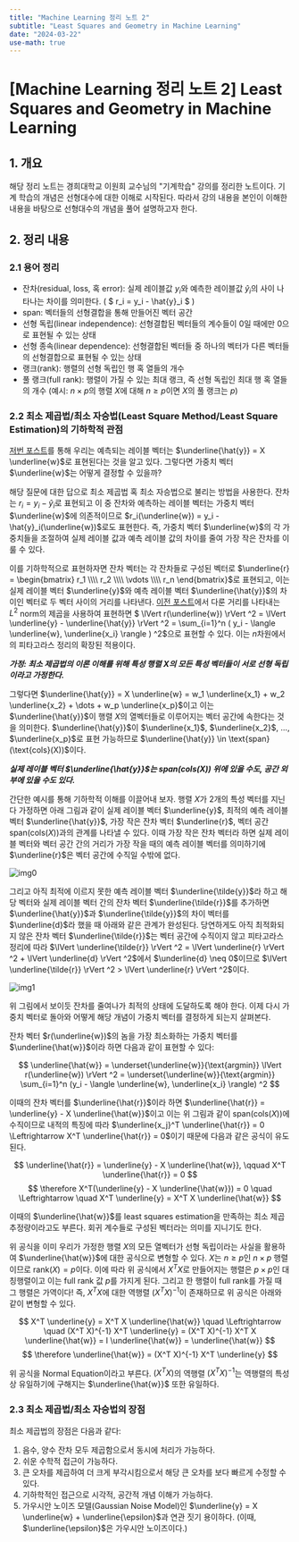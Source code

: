 ```yaml
---
title: "Machine Learning 정리 노트 2"
subtitle: "Least Squares and Geometry in Machine Learning"
date: "2024-03-22"
use-math: true
---
```


# [Machine Learning 정리 노트 2] Least Squares and Geometry in Machine Learning

## 1. 개요

해당 정리 노트는 경희대학교 이원희 교수님의 "기계학습" 강의를 정리한 노트이다. 기계 학습의 개념은 선형대수에 대한 이해로 시작된다. 따라서 강의 내용을 본인이 이해한 내용을 바탕으로 선형대수의 개념을 풀어 설명하고자 한다.

## 2. 정리 내용

### 2.1 용어 정리

- 잔차(residual, loss, 혹 error): 실제 레이블값 $y_i$와 예측한 레이블값 $\hat{y}_i$의 사이 나타나는 차이를 의미한다. ( $ r_i = y_i - \hat{y}_i $ )
- span: 벡터들의 선형결합을 통해 만들어진 벡터 공간
- 선형 독립(linear independence): 선형결합된 벡터들의 계수들이 0일 때에만 0으로 표현될 수 있는 상태
- 선형 종속(linear dependence): 선형결합된 벡터들 중 하나의 벡터가 다른 벡터들의 선형결합으로 표현될 수 있는 상태
- 랭크(rank): 행렬의 선형 독립인 행 혹 열들의 개수
- 풀 랭크(full rank): 행렬이 가질 수 있는 최대 랭크, 즉 선형 독립인 최대 행 혹 열들의 개수 (예시: $n \times p$의 행렬 $X$에 대해 $n \ge p$이면 $X$의 풀 랭크는 $p$)

### 2.2 최소 제곱법/최소 자승법(Least Square Method/Least Square Estimation)의 기하학적 관점

[저번 포스트](https://yoonylim.github.io/posts/machine-learning/2024-03-21-machine-learning-1)를 통해 우리는 예측되는 레이블 벡터는 $\underline{\hat{y}} = X \underline{w}$로 표현된다는 것을 알고 있다. 그렇다면 가중치 벡터 $\underline{w}$는 어떻게 결정할 수 있을까?

해당 질문에 대한 답으로 최소 제곱법 혹 최소 자승법으로 불리는 방법을 사용한다. 잔차는 $r_i = y_i - \hat{y}_i$로 표현되고 이 중 잔차와 예측하는 레이블 벡터는 가중치 벡터 $\underline{w}$에 의존적이므로 $r_i(\underline{w}) = y_i - \hat{y}_i(\underline{w})$로도 표현한다. 즉, 가중치 벡터 $\underline{w}$의 각 가중치들을 조절하여 실제 레이블 값과 예측 레이블 값의 차이를 줄여 가장 작은 잔차를 이룰 수 있다.

이를 기하학적으로 표현하자면 잔차 벡터는 각 잔차들로 구성된 벡터로 $\underline{r} = \begin{bmatrix} r_1 \\\\ r_2 \\\\ \vdots \\\\ r_n \end{bmatrix}$로 표현되고, 이는 실제 레이블 벡터 $\underline{y}$와 예측 레이블 벡터 $\underline{\hat{y}}$의 차이인 벡터로 두 벡터 사이의 거리를 나타낸다. [이전 포스트](https://yoonylim.github.io/posts/machine-learning/2024-03-21-machine-learning-1)에서 다룬 거리를 나타내는 $L^2$ norm의 제곱을 사용하여 표현하면 $ \lVert r(\underline{w}) \rVert ^2 = \lVert \underline{y} - \underline{\hat{y}} \rVert ^2 =
\sum_{i=1}^n ( y_i - \langle \underline{w}, \underline{x_i} \rangle ) ^2$으로 표현할 수 있다. 이는 $n$차원에서의 피타고라스 정리의 확장된 적용이다.

***가정: 최소 제곱법의 이론 이해를 위해 특성 행렬 $X$의 모든 특성 벡터들이 서로 선형 독립이라고 가정한다.***

그렇다면 $\underline{\hat{y}} = X \underline{w} = w_1 \underline{x_1} + w_2 \underline{x_2} + \dots + w_p \underline{x_p}$이고 이는 $\underline{\hat{y}}$이 행렬 $X$의 열벡터들로 이루어지는 벡터 공간에 속한다는 것을 의미한다. $\underline{\hat{y}}$이 $\underline{x_1}$, $\underline{x_2}$, $\dots$, $\underline{x_p}$로 표현 가능하므로 $\underline{\hat{y}} \in \text{span}(\text{cols}(X))$이다.

***실제 레이블 벡터 $\underline{\hat{y}}$는 $\text{span}(\text{cols}(X))$ 위에 있을 수도, 공간 외부에 있을 수도 있다.***

간단한 예시를 통해 기하학적 이해를 이끌어내 보자. 행렬 $X$가 2개의 특성 벡터를 지닌다 가정하면 아래 그림과 같이 실제 레이블 벡터 $\underline{y}$, 최적의 예측 레이블 벡터 $\underline{\hat{y}}$, 가장 작은 잔차 벡터 $\underline{r}$, 벡터 공간 $\text{span}(\text{cols}(X))$과의 관계를 나타낼 수 있다. 이때 가장 작은 잔차 벡터라 하면 실제 레이블 벡터와 벡터 공간 간의 거리가 가장 작을 때의 예측 레이블 벡터를 의미하기에 $\underline{r}$은 벡터 공간에 수직일 수밖에 없다.

![img0](/images/machine-learning/20240322/img0.png)

그리고 아직 최적에 이르지 못한 예측 레이블 벡터 $\underline{\tilde{y}}$라 하고 해당 벡터와 실제 레이블 벡터 간의 잔차 벡터 $\underline{\tilde{r}}$를 추가하면 $\underline{\hat{y}}$과 $\underline{\tilde{y}}$의 차이 벡터를 $\underline{d}$라 했을 때 아래와 같은 관계가 완성된다. 당연하게도 아직 최적화되지 않은 잔차 벡터 $\underline{\tilde{r}}$는 벡터 공간에 수직이지 않고 피타고라스 정리에 따라 $\lVert \underline{\tilde{r}} \rVert ^2 = \lVert \underline{r} \rVert ^2 + \lVert \underline{d} \rVert ^2$에서 $\underline{d} \neq 0$이므로 $\lVert \underline{\tilde{r}} \rVert ^2 > \lVert \underline{r} \rVert ^2$이다.

![img1](/images/machine-learning/20240322/img1.png)

위 그림에서 보이듯 잔차를 줄여나가 최적의 상태에 도달하도록 해야 한다. 이제 다시 가중치 벡터로 돌아와 어떻게 해당 개념이 가중치 벡터를 결정하게 되는지 살펴본다.

잔차 벡터 $r(\underline{w})$의 놈을 가장 최소화하는 가중치 벡터를 $\underline{\hat{w}}$이라 하면 다음과 같이 표현할 수 있다:

$$ \underline{\hat{w}} = \underset{\underline{w}}{\text{argmin}} \lVert r(\underline{w}) \rVert ^2 = \underset{\underline{w}}{\text{argmin}} \sum_{i=1}^n (y_i - \langle \underline{w}, \underline{x_i} \rangle) ^2 $$

이때의 잔차 벡터를 $\underline{\hat{r}}$이라 하면 $\underline{\hat{r}} = \underline{y} - X \underline{\hat{w}}$이고 이는 위 그림과 같이 $\text{span}(\text{cols}(X))$에 수직이므로 내적의 특징에 따라 $\underline{x_j}^T \underline{\hat{r}} = 0 \Leftrightarrow X^T \underline{\hat{r}} = 0$이기 때문에 다음과 같은 공식이 유도된다.

$$ \underline{\hat{r}} = \underline{y} - X \underline{\hat{w}}, \qquad X^T \underline{\hat{r}} = 0 $$
$$ \therefore X^T(\underline{y} - X \underline{\hat{w}}) = 0 \quad \Leftrightarrow \quad X^T \underline{y} = X^T X \underline{\hat{w}} $$

이때의 $\underline{\hat{w}}$를 least squares estimation을 만족하는 최소 제곱 추정량이라고도 부른다. 회귀 계수들로 구성된 벡터라는 의미를 지니기도 한다.

위 공식을 이미 우리가 가정한 행렬 $X$의 모든 열벡터가 선형 독립이라는 사실을 활용하여 $\underline{\hat{w}}$에 대한 공식으로 변형할 수 있다. $X$는 $n \geq p$인 $n \times p$ 행렬이므로 $\text{rank}(X) = p$이다. 이에 따라 위 공식에서 $X^T X$로 만들어지는 행렬은 $p \times p$인 대칭행렬이고 이는 full rank 값 $p$를 가지게 된다. 그리고 한 행렬이 full rank를 가질 때 그 행렬은 가역이다! 즉, $X^T X$에 대한 역행렬 $(X^T X)^{-1}$이 존재하므로 위 공식은 아래와 같이 변형할 수 있다.

$$ X^T \underline{y} = X^T X \underline{\hat{w}} \quad \Leftrightarrow \quad (X^T X)^{-1} X^T \underline{y} = (X^T X)^{-1} X^T X \underline{\hat{w}} = I \underline{\hat{w}} = \underline{\hat{w}} $$
$$ \therefore \underline{\hat{w}} = (X^T X)^{-1} X^T \underline{y} $$

위 공식을 Normal Equation이라고 부른다. $(X^T X)$의 역행렬 $(X^T X)^{-1}$는 역행렬의 특성상 유일하기에 구해지는 $\underline{\hat{w}}$ 또한 유일하다.

### 2.3 최소 제곱법/최소 자승법의 장점

최소 제곱법의 장점은 다음과 같다:

1. 음수, 양수 잔차 모두 제곱함으로서 동시에 처리가 가능하다.
2. 쉬운 수학적 접근이 가능하다.
3. 큰 오차를 제곱하여 더 크게 부각시킴으로서 해당 큰 오차를 보다 빠르게 수정할 수 있다.
4. 기하학적인 접근으로 시각적, 공간적 개념 이해가 가능하다.
5. 가우시안 노이즈 모델(Gaussian Noise Model)인 $\underline{y} = X \underline{w} + \underline{\epsilon}$과 연관 짓기 용이하다. (이때, $\underline{\epsilon}$은 가우시안 노이즈이다.)